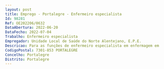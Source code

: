 ```yaml
--- 
layout: post
title: Emprego - Portalegre - Enfermeiro especialista
Id: 98281
Ref: OE202206/0632
DataAbertura: 2022-06-20
DataFecho: 2022-07-04
Trabalho: Enfermeiro especialista
Empregador: Unidade Local de Saúde do Norte Alentejano, E.P.E.
Descricao: Para as funções de enfermeiro especialista em enfermagem em saúde infantil e pediátrica, para exercer funções na ULSNA, EPE
CodigoPostal: 7301-853 PORTALEGRE
Concelho: Portalegre
Distrito: Portalegre
--- 
```

